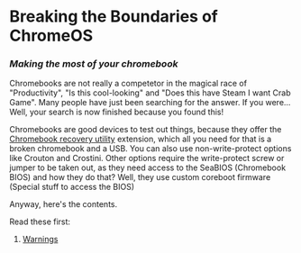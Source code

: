 # Breaking the Boundaries of ChromeOS 
### _Making the most of your chromebook_
Chromebooks are not really a competetor in the magical race of "Productivity", "Is this cool-looking" and "Does this have Steam I want Crab Game". Many people have just been searching for the answer. If you were...    
Well, your search is now finished because you found this!

Chromebooks are good devices to test out things, because they offer the [Chromebook recovery utility](https://chrome.google.com/webstore/detail/chromebook-recovery-utili/pocpnlppkickgojjlmhdmidojbmbodfm?hl=en) extension, which all you need for that is a broken chromebook and a USB. You can also use non-write-protect options like Crouton and Crostini. Other options require the write-protect screw or jumper to be taken out, as they need access to the SeaBIOS (Chromebook BIOS) and how they do that? Well, they use custom coreboot firmware (Special stuff to access the BIOS)

Anyway, here's the contents.

Read these first:
1. [Warnings](warnings.md)
